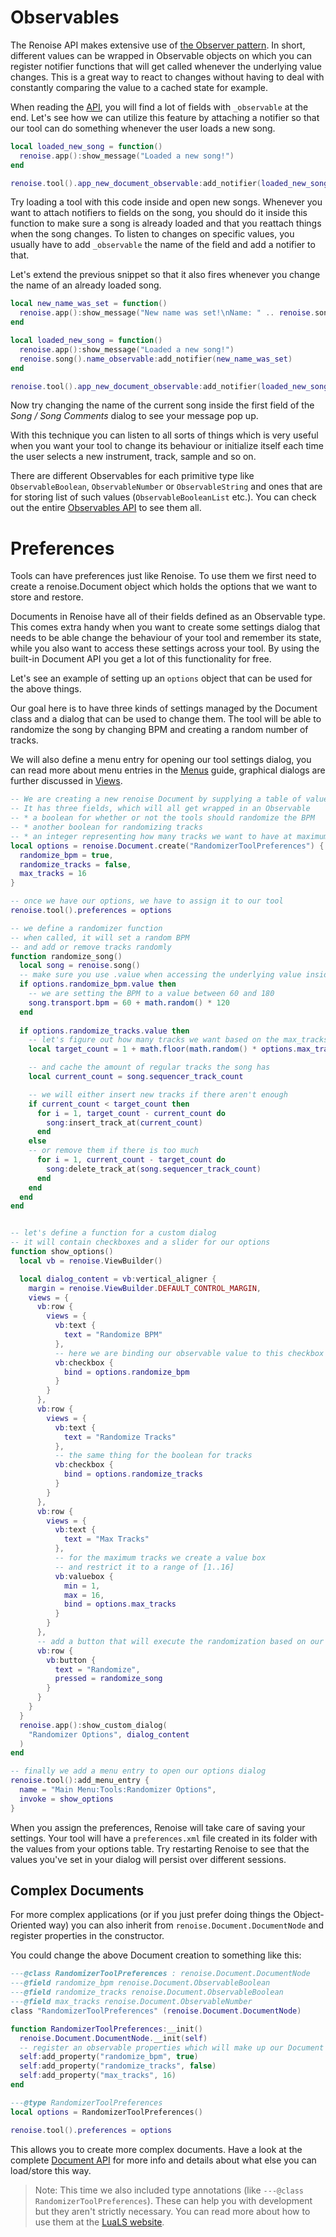 # Observables

The Renoise API makes extensive use of [the Observer pattern](https://en.wikipedia.org//wiki/Observer_pattern). In short, different values can be wrapped in Observable objects on which you can register notifier functions that will get called whenever the underlying value changes. This is a great way to react to changes without having to deal with constantly comparing the value to a cached state for example.

When reading the [API](https://github.com/renoise/definitions/), you will find a lot of fields with `_observable` at the end. Let's see how we can utilize this feature by attaching a notifier so that our tool can do something whenever the user loads a new song.

```lua
local loaded_new_song = function()
  renoise.app():show_message("Loaded a new song!")
end

renoise.tool().app_new_document_observable:add_notifier(loaded_new_song)
```

Try loading a tool with this code inside and open new songs. Whenever you want to attach notifiers to fields on the song, you should do it inside this function to make sure a song is already loaded and that you reattach things when the song changes. To listen to changes on specific values, you usually have to add `_observable` the name of the field and add a notifier to that. 

Let's extend the previous snippet so that it also fires whenever you change the name of an already loaded song.

```lua
local new_name_was_set = function()
  renoise.app():show_message("New name was set!\nName: " .. renoise.song().name)
end

local loaded_new_song = function()
  renoise.app():show_message("Loaded a new song!")
  renoise.song().name_observable:add_notifier(new_name_was_set)
end

renoise.tool().app_new_document_observable:add_notifier(loaded_new_song)
```

Now try changing the name of the current song inside the first field of the *Song / Song Comments* dialog to see your message pop up.

With this technique you can listen to all sorts of things which is very useful when you want your tool to change its behaviour or initialize itself each time the user selects a new instrument, track, sample and so on.

There are different Observables for each primitive type like `ObservableBoolean`, `ObservableNumber` or `ObservableString` and ones that are for storing list of such values (`ObservableBooleanList` etc.). You can check out the entire [Observables API](https://github.com/renoise/definitions/blob/main/library/renoise/document/observable.lua) to see them all.

# Preferences

Tools can have preferences just like Renoise. To use them we first need to create a renoise.Document object which holds the options that we want to store and restore. 

Documents in Renoise have all of their fields defined as an Observable type. This comes extra handy when you want to create some settings dialog that needs to be able change the behaviour of your tool and remember its state, while you also want to access these settings across your tool. By using the built-in Document API you get a lot of this functionality for free.

Let's see an example of setting up an `options` object that can be used for the above things. 

Our goal here is to have three kinds of settings managed by the Document class and a dialog that can be used to change them. The tool will be able to randomize the song by changing BPM and creating a random number of tracks. 

We will also define a menu entry for opening our tool settings dialog, you can read more about menu entries in the [Menus](TODO.md#menus) guide, graphical dialogs are further discussed in [Views](TODO.md#views).

```lua
-- We are creating a new renoise Document by supplying a table of values.
-- It has three fields, which will all get wrapped in an Observable
-- * a boolean for whether or not the tools should randomize the BPM
-- * another boolean for randomizing tracks
-- * an integer representing how many tracks we want to have at maximum
local options = renoise.Document.create("RandomizerToolPreferences") {
  randomize_bpm = true,
  randomize_tracks = false,
  max_tracks = 16
}

-- once we have our options, we have to assign it to our tool
renoise.tool().preferences = options

-- we define a randomizer function
-- when called, it will set a random BPM
-- and add or remove tracks randomly
function randomize_song()
  local song = renoise.song()
  -- make sure you use .value when accessing the underlying value inside Observables
  if options.randomize_bpm.value then
    -- we are setting the BPM to a value between 60 and 180
    song.transport.bpm = 60 + math.random() * 120
  end
  
  if options.randomize_tracks.value then
    -- let's figure out how many tracks we want based on the max_tracks option
    local target_count = 1 + math.floor(math.random() * options.max_tracks.value)

    -- and cache the amount of regular tracks the song has
    local current_count = song.sequencer_track_count

    -- we will either insert new tracks if there aren't enough
    if current_count < target_count then
      for i = 1, target_count - current_count do
        song:insert_track_at(current_count)
      end
    else
    -- or remove them if there is too much
      for i = 1, current_count - target_count do
        song:delete_track_at(song.sequencer_track_count)
      end
    end
  end
end


-- let's define a function for a custom dialog 
-- it will contain checkboxes and a slider for our options
function show_options()
  local vb = renoise.ViewBuilder()

  local dialog_content = vb:vertical_aligner {
    margin = renoise.ViewBuilder.DEFAULT_CONTROL_MARGIN,
    views = {
      vb:row {
        views = {
          vb:text {
            text = "Randomize BPM"
          },
          -- here we are binding our observable value to this checkbox
          vb:checkbox {
            bind = options.randomize_bpm
          }
        }
      },
      vb:row {
        views = {
          vb:text {
            text = "Randomize Tracks"
          },
          -- the same thing for the boolean for tracks
          vb:checkbox {
            bind = options.randomize_tracks
          }
        }
      },
      vb:row {
        views = {
          vb:text {
            text = "Max Tracks"
          },
          -- for the maximum tracks we create a value box 
          -- and restrict it to a range of [1..16]
          vb:valuebox {
            min = 1,
            max = 16,
            bind = options.max_tracks
          }
        }
      },
      -- add a button that will execute the randomization based on our options
      vb:row {
        vb:button {
          text = "Randomize",
          pressed = randomize_song
        }
      }
    }
  }
  renoise.app():show_custom_dialog(
    "Randomizer Options", dialog_content
  )
end

-- finally we add a menu entry to open our options dialog
renoise.tool():add_menu_entry {
  name = "Main Menu:Tools:Randomizer Options",
  invoke = show_options
}

```

When you assign the preferences, Renoise will take care of saving your settings. Your tool will have a `preferences.xml` file created in its folder with the values from your options table. Try restarting Renoise to see that the values you've set in your dialog will persist over different sessions.

## Complex Documents

For more complex applications (or if you just prefer doing things the Object-Oriented way) you can also inherit from `renoise.Document.DocumentNode` and register properties in the constructor.

You could change the above Document creation to something like this:

```lua
---@class RandomizerToolPreferences : renoise.Document.DocumentNode
---@field randomize_bpm renoise.Document.ObservableBoolean
---@field randomize_tracks renoise.Document.ObservableBoolean
---@field max_tracks renoise.Document.ObservableNumber
class "RandomizerToolPreferences" (renoise.Document.DocumentNode)

function RandomizerToolPreferences:__init()
  renoise.Document.DocumentNode.__init(self)
  -- register an observable properties which will make up our Document
  self:add_property("randomize_bpm", true)
  self:add_property("randomize_tracks", false)
  self:add_property("max_tracks", 16)
end

---@type RandomizerToolPreferences
local options = RandomizerToolPreferences()

renoise.tool().preferences = options
```

This allows you to create more complex documents. Have a look at the complete [Document API](https://github.com/renoise/definitions/blob/main/library/renoise/document.lua) for more info and details about what else you can load/store this way.

> Note: This time we also included type annotations (like `---@class RandomizerToolPreferences`). These can help you with development but they aren't strictly necessary. You can read more about how to use them at the [LuaLS website](https://luals.github.io/).